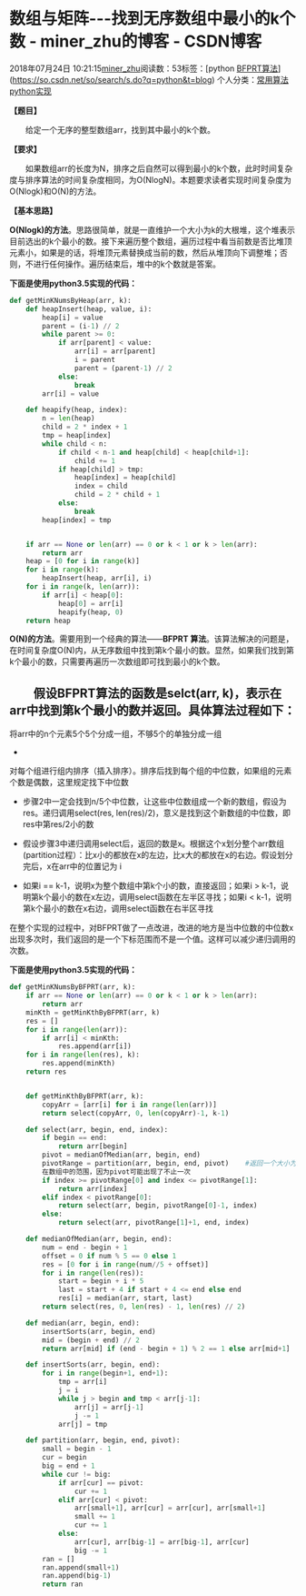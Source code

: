 # 数组与矩阵---找到无序数组中最小的k个数 - miner_zhu的博客 - CSDN博客





2018年07月24日 10:21:15[miner_zhu](https://me.csdn.net/miner_zhu)阅读数：53标签：[python																[BFPRT算法](https://so.csdn.net/so/search/s.do?q=BFPRT算法&t=blog)](https://so.csdn.net/so/search/s.do?q=python&t=blog)
个人分类：[常用算法python实现](https://blog.csdn.net/miner_zhu/article/category/7800703)








**【题目】**

　　给定一个无序的整型数组arr，找到其中最小的k个数。

**【要求】**

　　如果数组arr的长度为N，排序之后自然可以得到最小的k个数，此时时间复杂度与排序算法的时间复杂度相同，为O(NlogN)。本题要求读者实现时间复杂度为O(Nlogk)和O(N)的方法。

**【基本思路】**

**O(Nlogk)的方法**。思路很简单，就是一直维护一个大小为k的大根堆，这个堆表示目前选出的k个最小的数。接下来遍历整个数组，遍历过程中看当前数是否比堆顶元素小，如果是的话，将堆顶元素替换成当前的数，然后从堆顶向下调整堆；否则，不进行任何操作。遍历结束后，堆中的k个数就是答案。

**下面是使用python3.5实现的代码：**

```python
def getMinKNumsByHeap(arr, k):
    def heapInsert(heap, value, i):
        heap[i] = value
        parent = (i-1) // 2
        while parent >= 0:
            if arr[parent] < value:
                arr[i] = arr[parent]
                i = parent
                parent = (parent-1) // 2
            else:
                break
        arr[i] = value

    def heapify(heap, index):
        n = len(heap)
        child = 2 * index + 1
        tmp = heap[index]
        while child < n:
            if child < n-1 and heap[child] < heap[child+1]:
                child += 1
            if heap[child] > tmp:
                heap[index] = heap[child]
                index = child
                child = 2 * child + 1
            else:
                break
        heap[index] = tmp


    if arr == None or len(arr) == 0 or k < 1 or k > len(arr):
        return arr
    heap = [0 for i in range(k)]
    for i in range(k):
        heapInsert(heap, arr[i], i)
    for i in range(k, len(arr)):
        if arr[i] < heap[0]:
            heap[0] = arr[i]
            heapify(heap, 0)
    return heap
```

**O(N)的方法**。需要用到一个经典的算法——**BFPRT 算法**。该算法解决的问题是，在时间复杂度O(N)内，从无序数组中找到第k个最小的数。显然，如果我们找到第k个最小的数，只需要再遍历一次数组即可找到最小的k个数。 

　　假设BFPRT算法的函数是selct(arr, k)，表示在arr中找到第k个最小的数并返回。具体算法过程如下：
- 
将arr中的n个元素5个5个分成一组，不够5个的单独分成一组

- 
对每个组进行组内排序（插入排序）。排序后找到每个组的中位数，如果组的元素个数是偶数，这里规定找下中位数

- 步骤2中一定会找到n/5个中位数，让这些中位数组成一个新的数组，假设为res。递归调用select(res, len(res)/2)，意义是找到这个新数组的中位数，即res中第res/2小的数 

- 假设步骤3中递归调用select后，返回的数是x。根据这个x划分整个arr数组(partition过程）：比x小的都放在x的左边，比x大的都放在x的右边。假设划分完后，x在arr中的位置记为 i 

- 如果i == k-1，说明x为整个数组中第k个小的数，直接返回；如果i > k-1，说明第k个最小的数在x左边，调用select函数在左半区寻找；如果i < k-1，说明第k个最小的数在x右边，调用select函数在右半区寻找

在整个实现的过程中，对BFPRT做了一点改进，改进的地方是当中位数的中位数x出现多次时，我们返回的是一个下标范围而不是一个值。这样可以减少递归调用的次数。

**下面是使用python3.5实现的代码：**

```python
def getMinKNumsByBFPRT(arr, k):
    if arr == None or len(arr) == 0 or k < 1 or k > len(arr):
        return arr
    minKth = getMinKthByBFPRT(arr, k)
    res = []
    for i in range(len(arr)):
        if arr[i] < minKth:
            res.append(arr[i])
    for i in range(len(res), k):
        res.append(minKth)
    return res


    def getMinKthByBFPRT(arr, k):
        copyArr = [arr[i] for i in range(len(arr))]
        return select(copyArr, 0, len(copyArr)-1, k-1)

    def select(arr, begin, end, index):
        if begin == end:
            return arr[begin]
        pivot = medianOfMedian(arr, begin, end)
        pivotRange = partition(arr, begin, end, pivot)    #返回一个大小为2的数组，表示pivot这个数 \
        在数组中的范围，因为pivot可能出现了不止一次
        if index >= pivotRange[0] and index <= pivotRange[1]:
            return arr[index]
        elif index < pivotRange[0]:
            return select(arr, begin, pivotRange[0]-1, index)
        else:
            return select(arr, pivotRange[1]+1, end, index)

    def medianOfMedian(arr, begin, end):
        num = end - begin + 1
        offset = 0 if num % 5 == 0 else 1
        res = [0 for i in range(num//5 + offset)]
        for i in range(len(res)):
            start = begin + i * 5
            last = start + 4 if start + 4 <= end else end
            res[i] = median(arr, start, last)
        return select(res, 0, len(res) - 1, len(res) // 2)

    def median(arr, begin, end):
        insertSorts(arr, begin, end)
        mid = (begin + end) // 2
        return arr[mid] if (end - begin + 1) % 2 == 1 else arr[mid+1]

    def insertSorts(arr, begin, end):
        for i in range(begin+1, end+1):
            tmp = arr[i]
            j = i
            while j > begin and tmp < arr[j-1]:
                arr[j] = arr[j-1]
                j -= 1
            arr[j] = tmp

    def partition(arr, begin, end, pivot):
        small = begin - 1
        cur = begin 
        big = end + 1
        while cur != big:
            if arr[cur] == pivot:
                cur += 1
            elif arr[cur] < pivot:
                arr[small+1], arr[cur] = arr[cur], arr[small+1]
                small += 1
                cur += 1
            else:
                arr[cur], arr[big-1] = arr[big-1], arr[cur]
                big -= 1
        ran = []
        ran.append(small+1)
        ran.append(big-1)
        return ran
```






